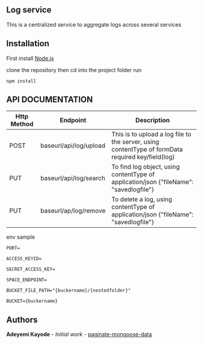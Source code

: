 ## Log service

This is a centralized service to aggregate logs across several services

## Installation

First install [Node.js](http://nodejs.org/)

clone the repository then cd into the project folder run

`npm install`

## API DOCUMENTATION

| Http Method | Endpoint               | Description                                                                                       |
| ----------- | ---------------------- | ------------------------------------------------------------------------------------------------- |
| POST        | baseurl/api/log/upload | This is to upload a log file to the server, using contentType of formData required key/field(log) |  |
| PUT         | baseurl/api/log/search | To find log object, using contentType of application/json {"fileName": "savedlogfile"}            |  |
| PUT         | baseurl/ap/log/remove  | To delete a log, using contentType of application/json {"fileName": "savedlogfile"}               |

env sample

`PORT=`

`ACCESS_KEYID=`

`SECRET_ACCESS_KEY=`

`SPACE_ENDPOINT=`

`BUCKET_FILE_PATH="{buckername}/{nestedfolder}"`

`BUCKET={buckername}`
## Authors

**Adeyemi Kayode** - _Initial work_ - [paginate-mongoose-data](https://github.com/karosi12/paginate-mongoose-data)
